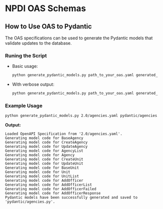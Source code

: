 # NPDI OAS Schemas

## How to Use OAS to Pydantic

The OAS specifications can be used to generate the Pydantic models that validate updates to the database.

### Runing the Script

   - Basic usage:
     ```bash
     python generate_pydantic_models.py path_to_your_oas.yaml generated_models.py
     ```
   - With verbose output:
     ```bash
     python generate_pydantic_models.py path_to_your_oas.yaml generated_models.py --verbose
     ```

### Example Usage

```bash
python generate_pydantic_models.py 2.0/agencies.yaml pydantic/agencies.py --verbose
```

**Output:**

```
Loaded OpenAPI Specification from '2.0/agencies.yaml'.
Generating model code for BaseAgency
Generating model code for CreateAgency
Generating model code for UpdateAgency
Generating model code for AgencyList
Generating model code for Agency
Generating model code for CreateUnit
Generating model code for UpdateUnit
Generating model code for BaseUnit
Generating model code for Unit
Generating model code for UnitList
Generating model code for AddOfficer
Generating model code for AddOfficerList
Generating model code for AddOfficerFailed
Generating model code for AddOfficerResponse
Pydantic models have been successfully generated and saved to 'pydantic/agencies.py'.
```
